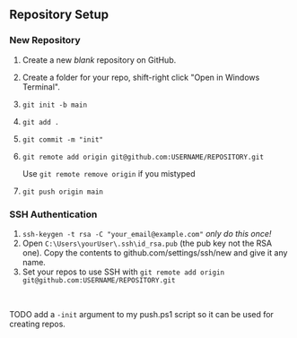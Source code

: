 ## Repository Setup

### New Repository
 1. Create a new *blank* repository on GitHub.
 2. Create a folder for your repo, shift-right click "Open in Windows Terminal".
 3. `git init -b main`
 4. `git add .`
 5. `git commit -m "init"`
 6. `git remote add origin git@github.com:USERNAME/REPOSITORY.git`
  
    Use `git remote remove origin` if you mistyped
 7. `git push origin main`
### SSH Authentication
 1. `ssh-keygen -t rsa -C "your_email@example.com"` *only do this once!*
1. Open `C:\Users\yourUser\.ssh\id_rsa.pub` (the pub key not the RSA one). Copy the contents to github.com/settings/ssh/new and give it any name.
 2. Set your repos to use SSH with `git remote add origin git@github.com:USERNAME/REPOSITORY.git`
</br>

 TODO add a `-init` argument to my push.ps1 script so it can be used for creating repos.